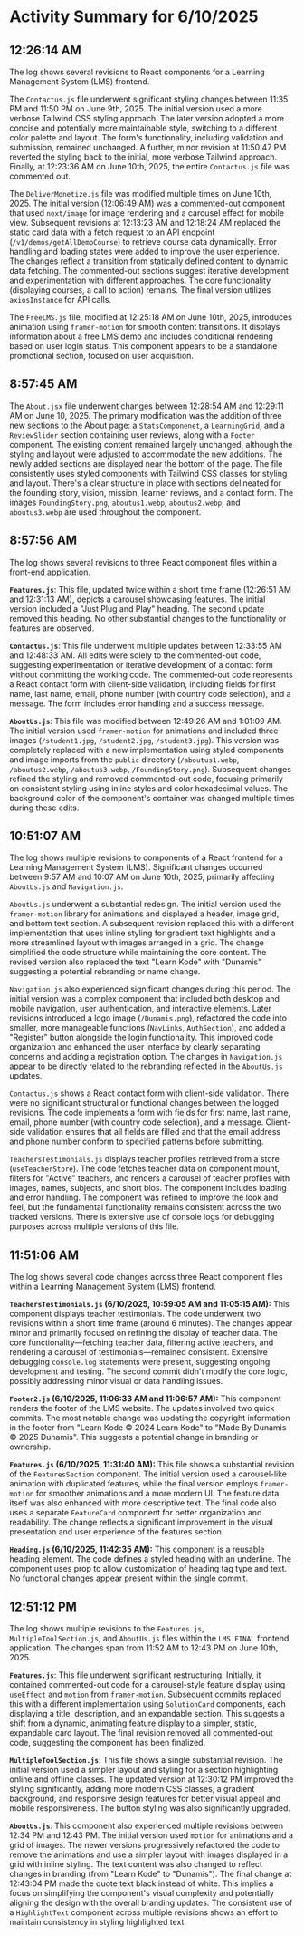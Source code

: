 # Activity Summary for 6/10/2025

## 12:26:14 AM
The log shows several revisions to React components for a Learning Management System (LMS) frontend.

The `Contactus.js` file underwent significant styling changes between 11:35 PM and 11:50 PM on June 9th, 2025.  The initial version used a more verbose Tailwind CSS styling approach. The later version adopted a more concise and potentially more maintainable style, switching to a different color palette and layout. The form's functionality, including validation and submission, remained unchanged. A further, minor revision at 11:50:47 PM reverted the styling back to the initial, more verbose Tailwind approach. Finally, at 12:23:36 AM on June 10th, 2025, the entire `Contactus.js` file was commented out.

The `DeliverMonetize.js` file was modified multiple times on June 10th, 2025. The initial version (12:06:49 AM) was a commented-out component that used `next/image` for image rendering and a carousel effect for mobile view.  Subsequent revisions at 12:13:23 AM and 12:18:24 AM replaced the static card data with a fetch request to an API endpoint (`/v1/demos/getAllDemoCourse`) to retrieve course data dynamically.  Error handling and loading states were added to improve the user experience. The changes reflect a transition from statically defined content to dynamic data fetching.  The commented-out sections suggest iterative development and experimentation with different approaches.  The core functionality (displaying courses, a call to action) remains.
The final version utilizes `axiosInstance` for API calls.


The `FreeLMS.js` file, modified at 12:25:18 AM on June 10th, 2025, introduces animation using `framer-motion` for smooth content transitions. It displays information about a free LMS demo and includes conditional rendering based on user login status. This component appears to be a standalone promotional section, focused on user acquisition.


## 8:57:45 AM
The `About.jsx` file underwent changes between 12:28:54 AM and 12:29:11 AM on June 10, 2025.  The primary modification was the addition of three new sections to the About page: a `StatsComponenet`, a `LearningGrid`, and a `ReviewSlider` section containing user reviews, along with a `Footer` component.  The existing content remained largely unchanged, although the styling and layout were adjusted to accommodate the new additions.  The newly added sections are displayed near the bottom of the page. The file consistently uses styled components with Tailwind CSS classes for styling and layout.  There's a clear structure in place with sections delineated for the founding story, vision, mission, learner reviews, and a contact form.  The images `FoundingStory.png`, `aboutus1.webp`, `aboutus2.webp`, and `aboutus3.webp` are used throughout the component.


## 8:57:56 AM
The log shows several revisions to three React component files within a front-end application.

**`Features.js`**: This file, updated twice within a short time frame (12:26:51 AM and 12:31:13 AM), depicts a carousel showcasing features.  The initial version included a "Just Plug and Play" heading. The second update removed this heading. No other substantial changes to the functionality or features are observed.


**`Contactus.js`**: This file underwent multiple updates between 12:33:55 AM and 12:48:33 AM.  All edits were solely to the commented-out code, suggesting experimentation or iterative development of a contact form without committing the working code.  The commented-out code represents a React contact form with client-side validation, including fields for first name, last name, email, phone number (with country code selection), and a message. The form includes error handling and a success message.


**`AboutUs.js`**: This file was modified between 12:49:26 AM and 1:01:09 AM.  The initial version used `framer-motion` for animations and included three images (`/student1.jpg`, `/student2.jpg`, `/student3.jpg`). This version was completely replaced with a new implementation using styled components and image imports from the `public` directory (`/aboutus1.webp`, `/aboutus2.webp`, `/aboutus3.webp`, `/FoundingStory.png`).  Subsequent changes refined the styling and removed commented-out code, focusing primarily on consistent styling using inline styles and color hexadecimal values.  The background color of the component's container was changed multiple times during these edits.


## 10:51:07 AM
The log shows multiple revisions to components of a React frontend for a Learning Management System (LMS).  Significant changes occurred between 9:57 AM and 10:07 AM on June 10th, 2025,  primarily affecting `AboutUs.js` and `Navigation.js`.

`AboutUs.js` underwent a substantial redesign. The initial version used the `framer-motion` library for animations and displayed a header, image grid, and bottom text section.  A subsequent revision replaced this with a different implementation that uses inline styling for gradient text highlights and a more streamlined layout with images arranged in a grid. The change simplified the code structure while maintaining the core content.  The revised version also replaced the text "Learn Kode" with "Dunamis" suggesting a potential rebranding or name change.

`Navigation.js` also experienced significant changes during this period.  The initial version was a complex component that included both desktop and mobile navigation, user authentication, and interactive elements.  Later revisions introduced a logo image (`/Dunamis.png`), refactored the code into smaller, more manageable functions (`NavLinks`, `AuthSection`), and added a "Register" button alongside the login functionality.  This improved code organization and enhanced the user interface by clearly separating concerns and adding a registration option. The changes in `Navigation.js` appear to be directly related to the rebranding reflected in the `AboutUs.js` updates.

`Contactus.js` shows a React contact form with client-side validation.  There were no significant structural or functional changes between the logged revisions. The code implements a form with fields for first name, last name, email, phone number (with country code selection), and a message.  Client-side validation ensures that all fields are filled and that the email address and phone number conform to specified patterns before submitting.

`TeachersTestimonials.js` displays teacher profiles retrieved from a store (`useTeacherStore`).  The code fetches teacher data on component mount, filters for "Active" teachers, and renders a carousel of teacher profiles with images, names, subjects, and short bios.  The component includes loading and error handling. The component was refined to improve the look and feel, but the fundamental functionality remains consistent across the two tracked versions. There is extensive use of console logs for debugging purposes across multiple versions of this file.


## 11:51:06 AM
The log shows several code changes across three React component files within a Learning Management System (LMS) frontend.

**`TeachersTestimonials.js` (6/10/2025, 10:59:05 AM and 11:05:15 AM):**  This component displays teacher testimonials.  The code underwent two revisions within a short time frame (around 6 minutes).  The changes appear minor and primarily focused on refining the display of teacher data.  The core functionality—fetching teacher data, filtering active teachers, and rendering a carousel of testimonials—remained consistent.  Extensive debugging `console.log` statements were present, suggesting ongoing development and testing.  The second commit didn't modify the core logic, possibly addressing minor visual or data handling issues.

**`Footer2.js` (6/10/2025, 11:06:33 AM and 11:06:57 AM):** This component renders the footer of the LMS website. The updates involved two quick commits. The most notable change was updating the copyright information in the footer from "Learn Kode © 2024 Learn Kode" to "Made By Dunamis © 2025 Dunamis". This suggests a potential change in branding or ownership.

**`Features.js` (6/10/2025, 11:31:40 AM):**  This file shows a substantial revision of the `FeaturesSection` component. The initial version used a carousel-like animation with duplicated features, while the final version employs `framer-motion` for smoother animations and a more modern UI.   The feature data itself was also enhanced with more descriptive text.  The final code also uses a separate `FeatureCard` component for better organization and readability. The change reflects a significant improvement in the visual presentation and user experience of the features section.


**`Heading.js` (6/10/2025, 11:42:35 AM):** This component is a reusable heading element.  The code defines a styled heading with an underline. The component uses prop to allow customization of heading tag type and text. No functional changes appear present within the single commit.


## 12:51:12 PM
The log shows multiple revisions to the `Features.js`, `MultipleToolSection.js`, and `AboutUs.js` files within the `LMS FINAL` frontend application.  The changes span from 11:52 AM to 12:43 PM on June 10th, 2025.

**`Features.js`**: This file underwent significant restructuring.  Initially, it contained commented-out code for a carousel-style feature display using `useEffect` and `motion` from `framer-motion`.  Subsequent commits replaced this with a different implementation using `SolutionCard` components, each displaying a title, description, and an expandable section. This suggests a shift from a dynamic, animating feature display to a simpler, static, expandable card layout. The final revision removed all commented-out code, suggesting the component has been finalized.


**`MultipleToolSection.js`**: This file shows a single substantial revision. The initial version used a simpler layout and styling for a section highlighting online and offline classes.  The updated version at 12:30:12 PM improved the styling significantly,  adding more modern CSS classes, a gradient background, and responsive design features for better visual appeal and mobile responsiveness.  The button styling was also significantly upgraded.

**`AboutUs.js`**: This component also experienced multiple revisions between 12:34 PM and 12:43 PM. The initial version used `motion` for animations and a grid of images.  The newer versions progressively refactored the code to remove the animations and use a simpler layout with images displayed in a grid with inline styling. The text content was also changed to reflect changes in branding (from "Learn Kode" to "Dunamis").  The final change at 12:43:04 PM made the quote text black instead of white.  This implies a focus on simplifying the component's visual complexity and potentially aligning the design with the overall branding updates.  The consistent use of a `HighlightText` component across multiple revisions shows an effort to maintain consistency in styling highlighted text.
